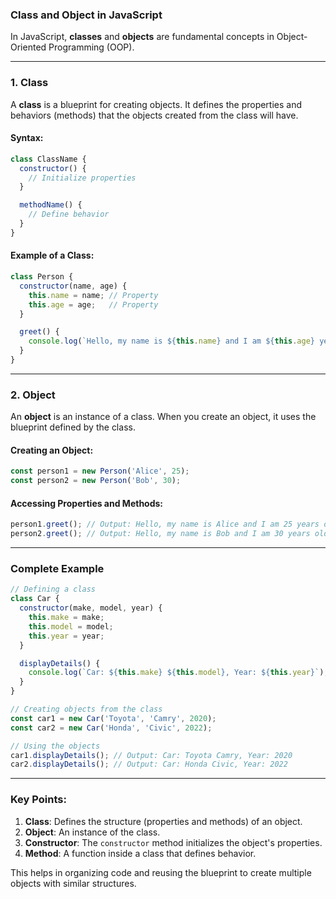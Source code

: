 ### **Class and Object in JavaScript**

In JavaScript, **classes** and **objects** are fundamental concepts in Object-Oriented Programming (OOP).

---

### 1. **Class**

A **class** is a blueprint for creating objects. It defines the properties and behaviors (methods) that the objects created from the class will have.

#### Syntax:

```javascript
class ClassName {
  constructor() {
    // Initialize properties
  }

  methodName() {
    // Define behavior
  }
}
```

#### Example of a Class:

```javascript
class Person {
  constructor(name, age) {
    this.name = name; // Property
    this.age = age;   // Property
  }

  greet() {
    console.log(`Hello, my name is ${this.name} and I am ${this.age} years old.`);
  }
}
```

---

### 2. **Object**

An **object** is an instance of a class. When you create an object, it uses the blueprint defined by the class.

#### Creating an Object:

```javascript
const person1 = new Person('Alice', 25);
const person2 = new Person('Bob', 30);
```

#### Accessing Properties and Methods:

```javascript
person1.greet(); // Output: Hello, my name is Alice and I am 25 years old.
person2.greet(); // Output: Hello, my name is Bob and I am 30 years old.
```

---

### Complete Example

```javascript
// Defining a class
class Car {
  constructor(make, model, year) {
    this.make = make;
    this.model = model;
    this.year = year;
  }

  displayDetails() {
    console.log(`Car: ${this.make} ${this.model}, Year: ${this.year}`);
  }
}

// Creating objects from the class
const car1 = new Car('Toyota', 'Camry', 2020);
const car2 = new Car('Honda', 'Civic', 2022);

// Using the objects
car1.displayDetails(); // Output: Car: Toyota Camry, Year: 2020
car2.displayDetails(); // Output: Car: Honda Civic, Year: 2022
```

---

### Key Points:

1. **Class**: Defines the structure (properties and methods) of an object.
2. **Object**: An instance of the class.
3. **Constructor**: The `constructor` method initializes the object's properties.
4. **Method**: A function inside a class that defines behavior.

This helps in organizing code and reusing the blueprint to create multiple objects with similar structures.